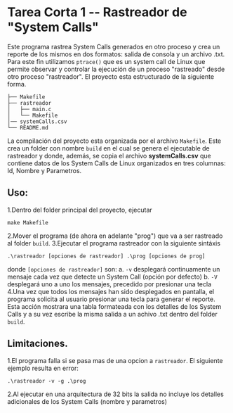 # Tarea Corta 1 -- Rastreador de "System Calls"
Este programa rastrea System Calls generados en otro proceso y crea un reporte de los mismos en dos formatos: salida de consola y un archivo .txt. Para este fin utilizamos `ptrace()` que es un system call de Linux que permite observar y controlar la ejecución de un proceso "rastreado" desde otro proceso "rastreador".
El proyecto esta estructurado de la siguiente forma.
```
├── Makefile
├── rastreador
│   ├── main.c
│   └── Makefile
│── systemCalls.csv
└── README.md
```
La compilación del proyecto esta organizada por el archivo `Makefile`. Este crea un folder con nombre `build` en el cual se genera el ejecutable de rastreador y donde, además, se copia el archivo **systemCalls.csv** que contiene datos de los System Calls de Linux organizados en tres columnas: Id, Nombre y Parametros.
## Uso:
1.Dentro del folder principal del proyecto, ejecutar
```
make Makefile
```
2.Mover el programa (de ahora en adelante "prog") que va a ser rastreado al folder `build`.
3.Ejecutar el programa rastreador con la siguiente sintáxis
```
.\rastreador [opciones de rastreador] .\prog [opciones de prog]
```
donde `[opciones de rastreador]` son:
a. `-v` desplegará continuamente un mensaje cada vez que detecte un System Call (opción por defecto)
b. `-V` desplegará uno a uno los mensajes, precedido por presionar una tecla
4.Una vez que todos los mensajes han sido desplegados en pantalla, el programa solicita al usuario presionar una tecla para generar el reporte. Esta acción mostrara una tabla formateada con los detalles de los System Calls y a su vez escribe la misma salida a un achivo .txt dentro del folder `build`.
## Limitaciones.
1.El programa falla si se pasa mas de una opcion a `rastreador`. El siguiente ejemplo resulta en error:
```
.\rastreador -v -g .\prog
```
2.Al ejecutar en una arquitectura de 32 bits la salida no incluye los detalles adicionales de los System Calls (nombre y parametros)